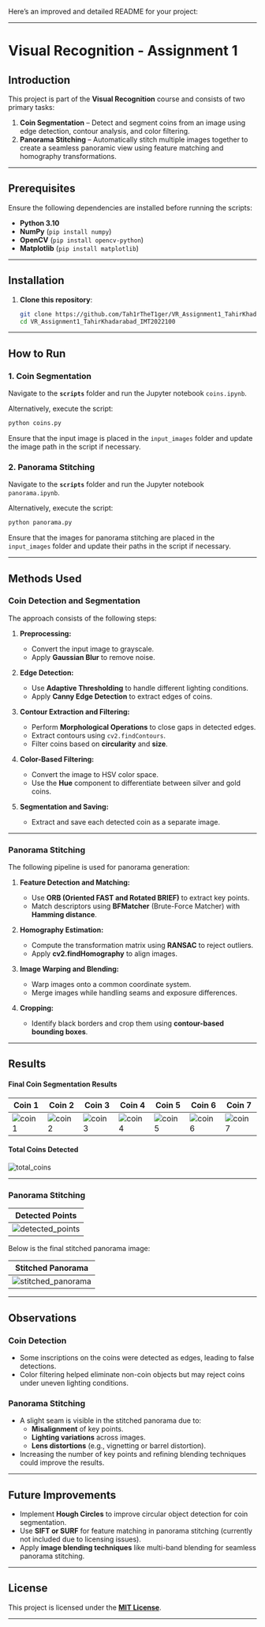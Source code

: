 Here’s an improved and detailed README for your project:

---

# **Visual Recognition - Assignment 1**

## **Introduction**
This project is part of the **Visual Recognition** course and consists of two primary tasks:
1. **Coin Segmentation** – Detect and segment coins from an image using edge detection, contour analysis, and color filtering.
2. **Panorama Stitching** – Automatically stitch multiple images together to create a seamless panoramic view using feature matching and homography transformations.

---

## **Prerequisites**
Ensure the following dependencies are installed before running the scripts:

- **Python 3.10**  
- **NumPy** (`pip install numpy`)  
- **OpenCV** (`pip install opencv-python`)  
- **Matplotlib** (`pip install matplotlib`)  

---

## **Installation**
1. **Clone this repository**:
   ```sh
   git clone https://github.com/Tah1rTheT1ger/VR_Assignment1_TahirKhadarabad_IMT2022100.git
   cd VR_Assignment1_TahirKhadarabad_IMT2022100
   ```

---

## **How to Run**
### **1. Coin Segmentation**
Navigate to the **`scripts`** folder and run the Jupyter notebook `coins.ipynb`.

Alternatively, execute the script:
```sh
python coins.py
```
Ensure that the input image is placed in the `input_images` folder and update the image path in the script if necessary.

### **2. Panorama Stitching**
Navigate to the **`scripts`** folder and run the Jupyter notebook `panorama.ipynb`.

Alternatively, execute the script:
```sh
python panorama.py
```
Ensure that the images for panorama stitching are placed in the `input_images` folder and update their paths in the script if necessary.

---

## **Methods Used**

### **Coin Detection and Segmentation**
The approach consists of the following steps:

1. **Preprocessing:**
   - Convert the input image to grayscale.
   - Apply **Gaussian Blur** to remove noise.

2. **Edge Detection:**
   - Use **Adaptive Thresholding** to handle different lighting conditions.
   - Apply **Canny Edge Detection** to extract edges of coins.

3. **Contour Extraction and Filtering:**
   - Perform **Morphological Operations** to close gaps in detected edges.
   - Extract contours using `cv2.findContours`.
   - Filter coins based on **circularity** and **size**.

4. **Color-Based Filtering:**
   - Convert the image to HSV color space.
   - Use the **Hue** component to differentiate between silver and gold coins.

5. **Segmentation and Saving:**
   - Extract and save each detected coin as a separate image.

---

### **Panorama Stitching**
The following pipeline is used for panorama generation:

1. **Feature Detection and Matching:**
   - Use **ORB (Oriented FAST and Rotated BRIEF)** to extract key points.
   - Match descriptors using **BFMatcher** (Brute-Force Matcher) with **Hamming distance**.

2. **Homography Estimation:**
   - Compute the transformation matrix using **RANSAC** to reject outliers.
   - Apply **cv2.findHomography** to align images.

3. **Image Warping and Blending:**
   - Warp images onto a common coordinate system.
   - Merge images while handling seams and exposure differences.

4. **Cropping:**
   - Identify black borders and crop them using **contour-based bounding boxes**.

---

## **Results**

#### **Final Coin Segmentation Results**
| Coin 1 | Coin 2 | Coin 3 | Coin 4 | Coin 5 | Coin 6 | Coin 7 |
|---|---|---|---|---|---|---|
| ![coin1](output_images/coins/coin_1.png) | ![coin2](output_images/coins/coin_2.png) | ![coin3](output_images/coins/coin_3.png) | ![coin4](output_images/coins/coin_4.png) | ![coin5](output_images/coins/coin_5.png) | ![coin6](output_images/coins/coin_6.png) | ![coin7](output_images/coins/coin_7.png) |



#### **Total Coins Detected**
![total_coins](output_images/coins/final_detected_coins.png)

---

### **Panorama Stitching**

| Detected Points |
|---|
| ![detected_points](output_images/panorama/detectedPoints.png) |

Below is the final stitched panorama image:

| Stitched Panorama |
|---|
| ![stitched_panorama](output_images/panorama/StitchedImage.png) |

---

## **Observations**
### **Coin Detection**
- Some inscriptions on the coins were detected as edges, leading to false detections.
- Color filtering helped eliminate non-coin objects but may reject coins under uneven lighting conditions.

### **Panorama Stitching**
- A slight seam is visible in the stitched panorama due to:
  - **Misalignment** of key points.
  - **Lighting variations** across images.
  - **Lens distortions** (e.g., vignetting or barrel distortion).
- Increasing the number of key points and refining blending techniques could improve the results.

---

## **Future Improvements**
- Implement **Hough Circles** to improve circular object detection for coin segmentation.
- Use **SIFT or SURF** for feature matching in panorama stitching (currently not included due to licensing issues).
- Apply **image blending techniques** like multi-band blending for seamless panorama stitching.

---

## **License**
This project is licensed under the **[MIT License](LICENSE)**.

---
